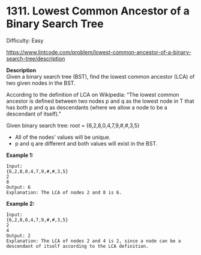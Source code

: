 # 1311. Lowest Common Ancestor of a Binary Search Tree

Difficulty: Easy

https://www.lintcode.com/problem/lowest-common-ancestor-of-a-binary-search-tree/description

**Description**  
Given a binary search tree (BST), find the lowest common ancestor (LCA) of two given nodes in the BST.

According to the definition of LCA on Wikipedia: “The lowest common ancestor is defined between two nodes p and q as the lowest node in T that has both p and q as descendants (where we allow a node to be a descendant of itself).”

Given binary search tree: root = {6,2,8,0,4,7,9,#,#,3,5}

* All of the nodes' values will be unique.
* p and q are different and both values will exist in the BST.

**Example 1:**
```
Input: 
{6,2,8,0,4,7,9,#,#,3,5}
2
8
Output: 6
Explanation: The LCA of nodes 2 and 8 is 6.
```

**Example 2:**
```
Input: 
{6,2,8,0,4,7,9,#,#,3,5}
2
4
Output: 2
Explanation: The LCA of nodes 2 and 4 is 2, since a node can be a descendant of itself according to the LCA definition.
```

